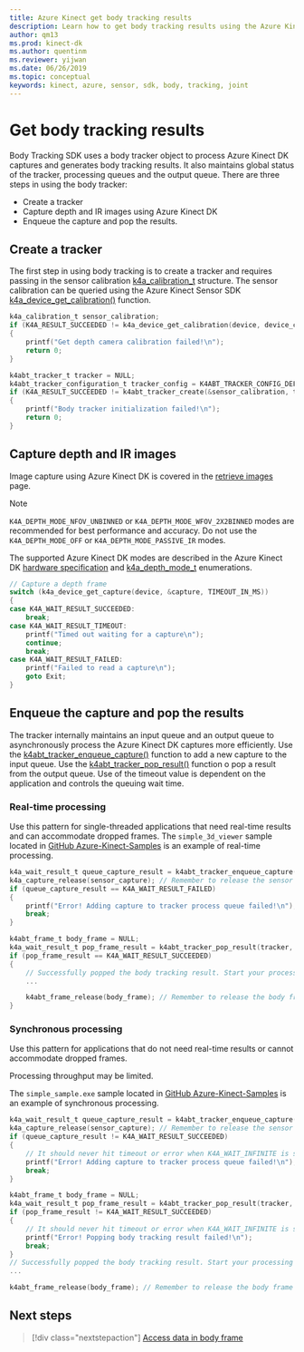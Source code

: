 ```yaml
---
title: Azure Kinect get body tracking results
description: Learn how to get body tracking results using the Azure Kinect Body Tracking SDK.
author: qm13
ms.prod: kinect-dk
ms.author: quentinm
ms.reviewer: yijwan
ms.date: 06/26/2019
ms.topic: conceptual
keywords: kinect, azure, sensor, sdk, body, tracking, joint
---
```


# Get body tracking results

Body Tracking SDK uses a body tracker object to process Azure Kinect DK captures and generates body tracking results. It also maintains global status of the tracker, processing queues and the output queue. There are three steps in using the body tracker:

- Create a tracker
- Capture depth and IR images using Azure Kinect DK
- Enqueue the capture and pop the results.

## Create a tracker


The first step in using body tracking is to create a tracker and requires passing in the sensor calibration [k4a_calibration_t](https://microsoft.github.io/Azure-Kinect-Sensor-SDK/master/structk4a__calibration__t.html) structure. The sensor calibration can be queried using the Azure Kinect Sensor SDK [k4a_device_get_calibration()](https://microsoft.github.io/Azure-Kinect-Sensor-SDK/master/group___functions_ga4e43940d8d8db48da266c7a7842c8d78.html#ga4e43940d8d8db48da266c7a7842c8d78) function.

```C
k4a_calibration_t sensor_calibration;
if (K4A_RESULT_SUCCEEDED != k4a_device_get_calibration(device, device_config.depth_mode, K4A_COLOR_RESOLUTION_OFF, &sensor_calibration))
{
    printf("Get depth camera calibration failed!\n");
    return 0;
}

k4abt_tracker_t tracker = NULL;
k4abt_tracker_configuration_t tracker_config = K4ABT_TRACKER_CONFIG_DEFAULT;
if (K4A_RESULT_SUCCEEDED != k4abt_tracker_create(&sensor_calibration, tracker_config, &tracker))
{
    printf("Body tracker initialization failed!\n");
    return 0;
}
```

## Capture depth and IR images

Image capture using Azure Kinect DK is covered in the [retrieve images](retrieve-images.md) page.

>[!NOTE]
> `K4A_DEPTH_MODE_NFOV_UNBINNED` or `K4A_DEPTH_MODE_WFOV_2X2BINNED` modes are recommended for best performance and accuracy. Do not use the `K4A_DEPTH_MODE_OFF` or `K4A_DEPTH_MODE_PASSIVE_IR` modes.

The supported Azure Kinect DK modes are described in the Azure Kinect DK [hardware specification](hardware-specification.md) and [k4a_depth_mode_t](https://microsoft.github.io/Azure-Kinect-Sensor-SDK/master/group___enumerations_ga3507ee60c1ffe1909096e2080dd2a05d.html#ga3507ee60c1ffe1909096e2080dd2a05d) enumerations.

```C
// Capture a depth frame
switch (k4a_device_get_capture(device, &capture, TIMEOUT_IN_MS))
{
case K4A_WAIT_RESULT_SUCCEEDED:
    break;
case K4A_WAIT_RESULT_TIMEOUT:
    printf("Timed out waiting for a capture\n");
    continue;
    break;
case K4A_WAIT_RESULT_FAILED:
    printf("Failed to read a capture\n");
    goto Exit;
}
```

## Enqueue the capture and pop the results

The tracker internally maintains an input queue and an output queue to asynchronously process the Azure Kinect DK captures more efficiently. Use the [k4abt_tracker_enqueue_capture()](https://microsoft.github.io/Azure-Kinect-Body-Tracking/release/1.x.x/group__btfunctions_ga093becd9bb4a63f5f4d56f58097a7b1e.html#ga093becd9bb4a63f5f4d56f58097a7b1e) function to add a new capture to the input queue. Use the [k4abt_tracker_pop_result()](https://microsoft.github.io/Azure-Kinect-Body-Tracking/release/1.x.x/group__btfunctions_gaaf446fb1579cbbe0b6af824ee0a7458b.html#gaaf446fb1579cbbe0b6af824ee0a7458b) function o pop a result from the output queue. Use of the timeout value is dependent on the application and controls the queuing wait time.

### Real-time processing
Use this pattern for single-threaded applications that need real-time results and can accommodate dropped frames. The `simple_3d_viewer` sample located in [GitHub Azure-Kinect-Samples](https://github.com/microsoft/Azure-Kinect-Samples) is an example of real-time processing.

```C
k4a_wait_result_t queue_capture_result = k4abt_tracker_enqueue_capture(tracker, sensor_capture, 0);
k4a_capture_release(sensor_capture); // Remember to release the sensor capture once you finish using it
if (queue_capture_result == K4A_WAIT_RESULT_FAILED)
{
    printf("Error! Adding capture to tracker process queue failed!\n");
    break;
}

k4abt_frame_t body_frame = NULL;
k4a_wait_result_t pop_frame_result = k4abt_tracker_pop_result(tracker, &body_frame, 0);
if (pop_frame_result == K4A_WAIT_RESULT_SUCCEEDED)
{
    // Successfully popped the body tracking result. Start your processing
    ...

    k4abt_frame_release(body_frame); // Remember to release the body frame once you finish using it
}
```

### Synchronous processing
Use this pattern for applications that do not need real-time results or cannot accommodate dropped frames.

Processing throughput may be limited.

The `simple_sample.exe` sample located in [GitHub Azure-Kinect-Samples](https://github.com/microsoft/Azure-Kinect-Samples) is an example of synchronous processing.

```C
k4a_wait_result_t queue_capture_result = k4abt_tracker_enqueue_capture(tracker, sensor_capture, K4A_WAIT_INFINITE);
k4a_capture_release(sensor_capture); // Remember to release the sensor capture once you finish using it
if (queue_capture_result != K4A_WAIT_RESULT_SUCCEEDED)
{
    // It should never hit timeout or error when K4A_WAIT_INFINITE is set.
    printf("Error! Adding capture to tracker process queue failed!\n");
    break;
}

k4abt_frame_t body_frame = NULL;
k4a_wait_result_t pop_frame_result = k4abt_tracker_pop_result(tracker, &body_frame, K4A_WAIT_INFINITE);
if (pop_frame_result != K4A_WAIT_RESULT_SUCCEEDED)
{
    // It should never hit timeout or error when K4A_WAIT_INFINITE is set.
    printf("Error! Popping body tracking result failed!\n");
    break;
}
// Successfully popped the body tracking result. Start your processing
...

k4abt_frame_release(body_frame); // Remember to release the body frame once you finish using it
```

## Next steps

> [!div class="nextstepaction"]
>[Access data in body frame](access-data-body-frame.md)
